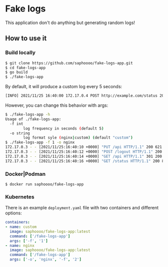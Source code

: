 # Fake logs

This application don't do anything but generating random logs!

## How to use it

### Build locally

```bash
$ git clone https://github.com/saphoooo/fake-logs-app.git
$ cd fake-logs-app
$ go build
$ ./fake-logs-app
```

By default, it will produce a custom log every 5 seconds:

```bash
[INFO] 2021/11/25 16:40:00 172.17.0.4 POST http://example.com/status 200 -- 106.26.105.79 Mozilla/5.0 (Macintosh; Intel Mac OS X 10.15; rv:94.0) AppleWebKit/605.1.15 (KHTML, like Gecko) Version/15.1 Safari/605.1.15
```

However, you can change this behavior with args:

```bash
$ ./fake-logs-app -h
Usage of ./fake-logs-app:
  -f int
    	log frequency in seconds (default 5)
  -o string
    	log format syle (nginx|custom) (default "custom")
$ ./fake-logs-app -f 1 -o nginx
172.17.0.3 - - [2021/11/25:16:40:10 +0000] "PUT /api HTTP/1.1" 200 621 "http://example.com/" "curl/7.74.0" "89.77.53.67"
172.17.0.3 - - [2021/11/25:16:40:12 +0000] "POST /logout HTTP/1.1" 200 364 "http://example.com/" "Mozilla/5.0 (Macintosh; Intel Mac OS X 10.15; rv:94.0) Gecko/20100101 Firefox/94.0" "89.121.60.251"
172.17.0.3 - - [2021/11/25:16:40:14 +0000] "GET /api HTTP/1.1" 301 200 "http://example.com/" "Mozilla/5.0 (Macintosh; Intel Mac OS X 10.15; rv:94.0) Gecko/20100101 Firefox/94.0" "251.219.14.168"
172.17.0.3 - - [2021/11/25:16:40:16 +0000] "GET /status HTTP/1.1" 200 821 "http://example.com/" "Mozilla/5.0 (Macintosh; Intel Mac OS X 10.15; rv:94.0) AppleWebKit/537.36 (KHTML, like Gecko) Chrome/96.0.4664.55 Safari/537.36" "242.48.39.127"
```

### Docker|Podman

```
$ docker run saphoooo/fake-logs-app
```

### Kubernetes

There is an example `deployment.yaml` file with two containers and different options:

```yaml
containers:
- name: custom
  image: saphoooo/fake-logs-app:latest
  command: ['/fake-logs-app']
  args: ['-f', '1']
- name: nginx
  image: saphoooo/fake-logs-app:latest
  command: ['/fake-logs-app']
  args: ['-o', 'nginx', '-f', '2']
```